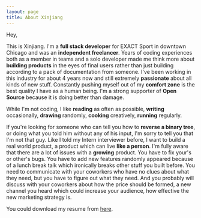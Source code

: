 ```yaml
---
layout: page
title: About Xinjiang 
---
```



Hey,

This is Xinjiang.  I'm a **full stack developer** for EXACT Sport in downtown Chicago and was an **independent freelancer**. Years of coding experiences both as a member in teams and a solo developer made me think more about **building products** in the eyes of final users rather than just building according to a pack of documentation from someone. I've been working in this industry for about 4 years now and still extremely **passionate** about all kinds of new stuff. Constantly pushing myself out of my **comfort zone** is the best quality I have as a human being. I'm a strong supporter of **Open Source** because it is doing better than damage. 

While I'm not coding, I like **reading** as often as possible, **writing** occasionally, **drawing** randomly, **cooking** creatively, **running** regularly.

If you're looking for someone who can tell you how to **reverse a binary tree**, or doing what you told him without any of his input, I'm sorry to tell you that I'm not that guy. Like I told my Intern interviewer before, I want to build a real world product, a product which can live **like a person**. I'm fully aware that there are a lot of issues with a **growing** product. You have to fix your's or other's bugs. You have to add new features randomly appeared because of a lunch break talk which ironically breaks other stuff you built before. You need to communicate with your coworkers who have no clues about what they need, but you have to figure out what they need. And you probably will discuss with your coworkers about how the price should be formed, a new channel you heard which could increase your audience, how effective the new marketing strategy is.


You could download my resume from [here](http://xinjiangshao.com/resume/xshao-cv-short.pdf "Xinjiang Shao Resume").